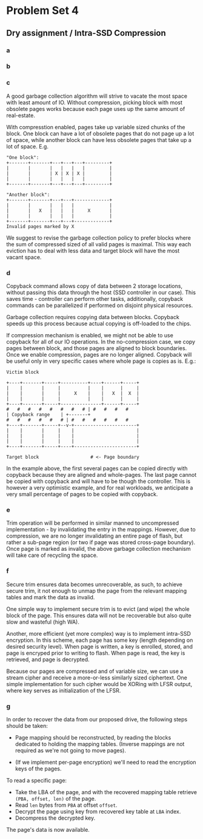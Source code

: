 Problem Set 4
=============

Dry assignment / Intra-SSD Compression
---------------------------------------

### a


### b


### c

A good garbage collection algorithm will strive to vacate the most space with least amount of IO. Without compression, picking block with most obsolete pages works because each page uses up the same amount of real-estate.

With compresstion enabled, pages take up variable sized chunks of the block. One block can have a lot of obsolete pages that do not page up a lot of space, while another block can have less obsolete pages that take up a lot of space. E.g.

```
"One block":
+-------+-------+---+---+---+---------+
|       |       |   |   |   |         |
|       |       | X | X | X |         |
|       |       |   |   |   |         |
+-------+-------+---+---+---+---------+

"Another block":
+-------+-------+---+---+-------------+
|       |       |   |   |             |
|       |   X   |   |   |     X       |
|       |       |   |   |             |
+-------+-------+---+---+-------------+
Invalid pages marked by X

```

We suggest to revise the garbage collection policy to prefer blocks where the sum of compressed sized of all valid pages is maximal. This way each eviction has to deal with less data and target block will have the most vacant space.

### d

Copyback command allows copy of data between 2 storage locations, without passing this data through the host (SSD controller in our case). This saves time - controller can perform other tasks, additionally, copyback commands can be parallelized if performed on disjoint physical resources.

Garbage collection requires copying data between blocks. Copyback speeds up this process because actual copying is off-loaded to the chips.

If compression mechanism is enabled, we might not be able to use copyback for all of our IO operations. In the no-compression case, we copy pages between block, and those pages are aligned to block boundaries. Once we enable compression, pages are no longer aligned. Copyback will be useful only in very specific cases where whole page is copies as is. E.g.:

```
Victim block

+----+-------+-----+----------+----+------+-----+
|    |       |     |          |    |      |     |
|    |       |     |     X    |    |   X  |  X  |
|    |       |     |          |    |      |     |
+----+-------+-----+---------------+------+-----+
#   #   #   #   #   #   #   # | #   #   #   # 
| Copyback range    | +-------+
#   #   #   #   #   # | #   #   #   #   #   #
+----+-------+-----+--v-+-----------------------+
|    |       |     |    |                       |
|    |       |     |    |                       |
|    |       |     |    |                       |
+----+-------+-----+----+-----------------------+

Target block                   # <- Page boundary
```

In the example above, the first several pages can be copied directly with copyback because they are aligned and whole-pages. The last page cannot be copied with copyback and will have to be though the controller. This is however a very optimistic example, and for real workloads, we anticipate a very small percentage of pages to be copied with copyback.

### e

Trim operation will be performed in similar manned to uncompressed implementation - by invalidating the entry in the mappings. However, due to compression, we are no longer invalidating an entire page of flash, but rather a sub-page region (or two if page was stored cross-page boundary). Once page is marked as invalid, the above garbage collection mechanism will take care of recycling the space.

### f

Secure trim ensures data becomes unrecoverable, as such, to achieve secure trim, it not enough to unmap the page from the relevant mapping tables and mark the data as invalid.

One simple way to implement secure trim is to evict (and wipe) the whole block of the page. This ensures data will not be recoverable but also quite slow and wasteful (high WA).

Another, more efficient (yet more complex) way is to implement intra-SSD encryption. In this scheme, each page has some key (length depending on desired security level).
When page is written, a key is enrolled, stored, and page is encryped prior to writing to flash. When page is read, the key is retrieved, and page is decrypted.

Because our pages are compressed and of variable size, we can use a stream cipher and receive a more-or-less similarly sized ciphertext. One simple implementation for such cipher would be XORing with LFSR output, where key serves as initialization of the LFSR.

### g

In order to recover the data from our proposed drive, the following steps should be taken:

* Page mapping should be reconstructed, by reading the blocks dedicated to holding the mapping tables. (Inverse mappings are not required as we're not going to move pages).

* (If we implement per-page encryption) we'll need to read the encryption keys of the pages.

To read a specific page:

* Take the LBA of the page, and with the recovered mapping table retrieve `(PBA, offset, len)` of the page.
* Read `len` bytes from `PBA` at offset `offset`.
* Decrypt the page using key from recovered key table at `LBA` index.
* Decompress the decrypted key.

The page's data is now available.